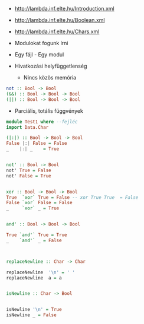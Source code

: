 - http://lambda.inf.elte.hu/Introduction.xml
- http://lambda.inf.elte.hu/Boolean.xml
- http://lambda.inf.elte.hu/Chars.xml

- Modulokat fogunk írni 
- Egy fájl - Egy modul
- Hivatkozási helyfüggetlenség
	- Nincs közös memória
```haskell
not :: Bool -> Bool
(&&) :: Bool -> Bool -> Bool
(||) :: Bool -> Bool -> Bool
```


- Parciális, totális függvények

```haskell
module Test1 where --fejléc
import Data.Char

(|:|) :: Bool -> Bool -> Bool
False |:| False = False
_    |:| _    = True


not' :: Bool -> Bool
not' True = False
not' False = True


xor :: Bool -> Bool -> Bool
True  `xor` True = False -- xor True True  = False
False `xor` False = False
_     `xor` _ = True


and' :: Bool -> Bool -> Bool

True `and'` True = True
_    `and'` _ = False



replaceNewline :: Char -> Char

replaceNewline  '\n' = ' '
replaceNewline  a = a


isNewline :: Char -> Bool


isNewline '\n' = True
isNewline _ = False


```